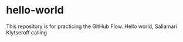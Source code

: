 # hello-world
This repository is for practicing the GitHub Flow.
Hello world, Sallamari Klytseroff calling
